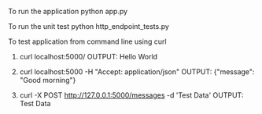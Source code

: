 
To run the application
	python app.py
	
To run the unit test
	python http_endpoint_tests.py
	
To test application from command line using curl
1. curl localhost:5000/
	OUTPUT: Hello World

2. curl localhost:5000 -H "Accept: application/json"
	OUTPUT: {"message": "Good morning"}

3. curl -X POST http://127.0.0.1:5000/messages -d 'Test Data'
	OUTPUT: Test Data